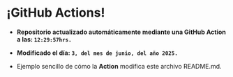 # ¡GitHub Actions!
* **Repositorio actualizado automáticamente mediante una GitHub Action a las: `12:29:57hrs.`**
* **Modificado el día: `3, del mes de junio, del año 2025.`**

* Ejemplo sencillo de cómo la **Action** modifica este archivo README.md.
